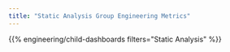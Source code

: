 ```yaml
---
title: "Static Analysis Group Engineering Metrics"
---
```


{{% engineering/child-dashboards filters="Static Analysis" %}}
